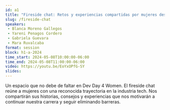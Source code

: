 ```yaml
---
id: a1
title: "Fireside chat: Retos y experiencias compartidas por mujeres destacadas en la industria TI"
slug: /fireside-chat
speakers:
 - Blanca Moreno Gallegos
 - Yareni Penagos Cordero
 - Gabriela Guevara
 - Mara Ruvalcaba
format: session
block: h1-a-2024
time_start: 2024-05-08T10:00:00-06:00
time_end: 2024-05-08T11:00:00-06:00
video: https://youtu.be/EoYxOPfG-SY
slides:
---
```


Un espacio que no debe de faltar en Dev Day 4 Women. El fireside chat reúne a mujeres con una reconocida trayectoria en la industria tech. Nos compartirán sus historias, consejos y experiencias que nos motivarán a continuar nuestra carrera y seguir eliminando barreras.
